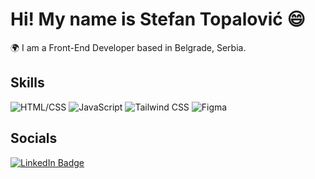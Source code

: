 # Hi! My name is Stefan Topalović 😄

🌍 I am a Front-End Developer based in Belgrade, Serbia.

## Skills
![HTML/CSS](https://skillicons.dev/icons?i=html,css)
![JavaScript](https://skillicons.dev/icons?i=js)
![Tailwind CSS](https://skillicons.dev/icons?i=bootstrap)
![Figma](https://skillicons.dev/icons?i=figma)

## Socials
[![LinkedIn Badge](https://img.shields.io/badge/LinkedIn-blue?style=for-the-badge&logo=linkedin&logoColor=white)](https://www.linkedin.com/in/ayushthakur79/)
